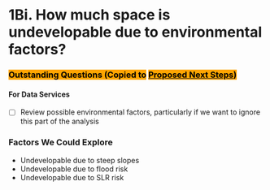 # 1Bi. How much space is undevelopable due to environmental factors?

### <mark style="background-color:orange;">Outstanding Questions (Copied to</mark> [<mark style="background-color:orange;">Proposed Next Steps</mark>](../proposed-next-steps.md)<mark style="background-color:orange;">)</mark>

#### For Data Services

* [ ] Review possible environmental factors, particularly if we want to ignore this part of the analysis&#x20;

### Factors We Could Explore

* Undevelopable due to steep slopes
* Undevelopable due to flood risk
* Undevelopable due to SLR risk

